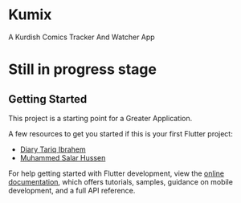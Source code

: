 # Kumix

A Kurdish Comics Tracker And Watcher App
# Still in progress stage
## Getting Started

This project is a starting point for a Greater Application.

A few resources to get you started if this is your first Flutter project:

- [Diary Tariq Ibrahem](https://www.facebook.com/nah.just4reaal)
- [Muhammed Salar Hussen](https://www.facebook.com/hamay.hajy.507)

For help getting started with Flutter development, view the
[online documentation](https://docs.flutter.dev/), which offers tutorials,
samples, guidance on mobile development, and a full API reference.
